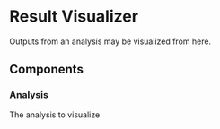 # Result Visualizer

Outputs from an analysis may be visualized from here.

## Components

### Analysis

The analysis to visualize

### 